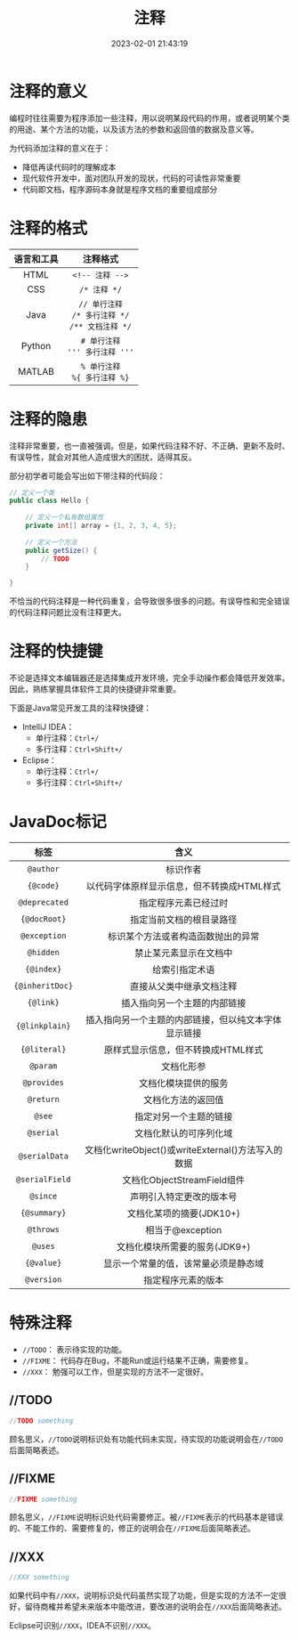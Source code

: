 ﻿---
title: 注释
date: 2023-02-01 21:43:19
summary: 本文探讨对代码注释的一些思考。
tags:
- 程序设计
categories:
- 程序设计
---

# 注释的意义

编程时往往需要为程序添加一些注释，用以说明某段代码的作用，或者说明某个类的用途、某个方法的功能，以及该方法的参数和返回值的数据及意义等。

为代码添加注释的意义在于：
- 降低再读代码时的理解成本
- 现代软件开发中，面对团队开发的现状，代码的可读性非常重要
- 代码即文档，程序源码本身就是程序文档的重要组成部分

# 注释的格式

| 语言和工具 | 注释格式 |
|:----:|:----:|
| HTML | `<!-- 注释 -->` |
| CSS | `/* 注释 */` |
| Java | `// 单行注释`<br>`/* 多行注释 */`<br>`/** 文档注释 */` |
| Python | `# 单行注释`<br>`''' 多行注释 '''` |
| MATLAB | `% 单行注释`<br>`%{ 多行注释 %}` |

# 注释的隐患

注释非常重要，也一直被强调。但是，如果代码注释不好、不正确、更新不及时、有误导性，就会对其他人造成很大的困扰，适得其反。

部分初学者可能会写出如下带注释的代码段：
```java
// 定义一个类
public class Hello {
    
    // 定义一个私有数组属性
    private int[] array = {1, 2, 3, 4, 5};
    
    // 定义一个方法
    public getSize() {
        // TODO
    }

}
```

不恰当的代码注释是一种代码重复，会导致很多很多的问题。有误导性和完全错误的代码注释问题比没有注释更大。

# 注释的快捷键

不论是选择文本编辑器还是选择集成开发环境，完全手动操作都会降低开发效率。因此，熟练掌握具体软件工具的快捷键非常重要。

下面是Java常见开发工具的注释快捷键：
- IntelliJ IDEA：
    - 单行注释：`Ctrl+/`
    - 多行注释：`Ctrl+Shift+/`
- Eclipse：
    - 单行注释：`Ctrl+/`
    - 多行注释：`Ctrl+Shift+/`

# JavaDoc标记

| 标签 | 含义 |
|:----:|:----:|
| `@author` | 标识作者 |
| `{@code}` | 以代码字体原样显示信息，但不转换成HTML样式 |
| `@deprecated` | 指定程序元素已经过时 |
| `{@docRoot}` | 指定当前文档的根目录路径 |
| `@exception` | 标识某个方法或者构造函数抛出的异常 |
| `@hidden` | 禁止某元素显示在文档中 |
| `{@index}` | 给索引指定术语 |
| `{@inheritDoc}` | 直接从父类中继承文档注释 |
| `{@link}` | 插入指向另一个主题的内部链接 |
| `{@linkplain}` | 插入指向另一个主题的内部链接，但以纯文本字体显示链接 |
| `{@literal}` | 原样式显示信息，但不转换成HTML样式 |
| `@param` | 文档化形参 |
| `@provides` | 文档化模块提供的服务 |
| `@return` | 文档化方法的返回值 |
| `@see` | 指定对另一个主题的链接 |
| `@serial` | 文档化默认的可序列化域 |
| `@serialData` | 文档化writeObject()或writeExternal()方法写入的数据 |
| `@serialField` | 文档化ObjectStreamField组件 |
| `@since` | 声明引入特定更改的版本号 |
| `{@summary}` | 文档化某项的摘要(JDK10+) |
| `@throws` | 相当于@exception |
| `@uses` | 文档化模块所需要的服务(JDK9+) |
| `{@value}` | 显示一个常量的值，该常量必须是静态域 |
| `@version` | 指定程序元素的版本 |

# 特殊注释

- `//TODO`： 表示待实现的功能。
- `//FIXME`： 代码存在Bug，不能Run或运行结果不正确，需要修复。
- `//XXX`： 勉强可以工作，但是实现的方法不一定很好。

## //TODO

```java
//TODO something
```

顾名思义，<code>//TODO</code>说明标识处有功能代码未实现，待实现的功能说明会在<code>//TODO</code>后面简略表述。

## //FIXME

```java
//FIXME something
```

顾名思义，<code>//FIXME</code>说明标识处代码需要修正。被<code>//FIXME</code>表示的代码基本是错误的、不能工作的、需要修复的，修正的说明会在<code>//FIXME</code>后面简略表述。

## //XXX

```java
//XXX something
```

如果代码中有<code>//XXX</code>，说明标识处代码虽然实现了功能，但是实现的方法不一定很好，留待商榷并希望未来版本中能改进，要改进的说明会在<code>//XXX</code>后面简略表述。

Eclipse可识别`//XXX`，IDEA不识别`//XXX`。
